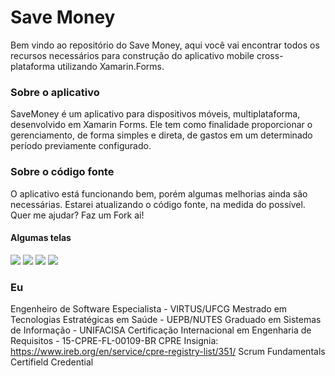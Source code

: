 # Save Money
Bem vindo ao repositório do Save Money, aqui você vai encontrar todos os recursos necessários para construção do aplicativo mobile cross-plataforma utilizando Xamarin.Forms.

### Sobre o aplicativo
SaveMoney é um aplicativo para dispositivos móveis, multiplataforma, desenvolvido em Xamarin Forms. Ele tem como finalidade proporcionar o gerenciamento, de forma simples e direta, de gastos em um determinado período previamente configurado. 

### Sobre o código fonte
O aplicativo está funcionando bem, porém algumas melhorias ainda são necessárias. Estarei atualizando o código fonte, na medida do possível. Quer me ajudar? Faz um Fork ai!

#### Algumas telas

![](images/Screenshot_20181231-103850.png)
![](images/Screenshot_20181231-103905.png)
![](images/Screenshot_20181231-104001.png)
![](images/Screenshot_20181231-104013.png)

### Eu
Engenheiro de Software Especialista - VIRTUS/UFCG
Mestrado em Tecnologias Estratégicas em Saúde - UEPB/NUTES
Graduado em Sistemas de Informação - UNIFACISA
Certificação Internacional em Engenharia de Requisitos - 15-CPRE-FL-00109-BR
CPRE Insignia: https://www.ireb.org/en/service/cpre-registry-list/351/
Scrum Fundamentals Certifield Credential

